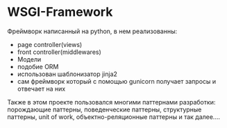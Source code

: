 # WSGI-Framework
Фреймворк написанный на python, в нем реализованны:
 - page controller(views)
 - front controller(middlewares)
 - Модели
 - подобие ORM
 - использован шаблонизатор jinja2
 - сам фреймворк который с помощью gunicorn получает запросы и отвечает на них

Также в этом проекте пользовался многими паттернами разработки: порождающие паттерны, поведенческие паттерны, структурные паттерны, unit of work, объектно-реляционные паттерны и так далее....

